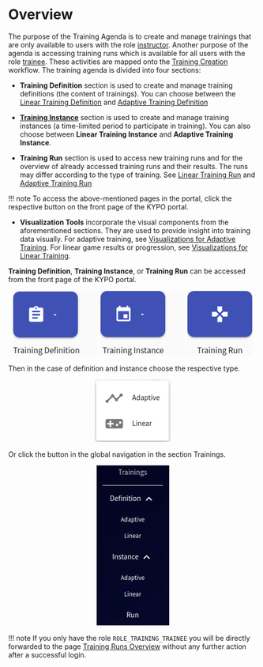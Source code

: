 # Overview

The purpose of the Training Agenda is to create and manage trainings that are only available to users with the role [instructor](../../../user-guide-advanced/users-and-groups/roles/#instructor). Another purpose of the agenda is accessing training runs which is available for all users with the role [trainee](../../../user-guide-advanced/users-and-groups/roles/#trainee). These activities are mapped onto the [Training Creation](../../../basic-concepts/typical-workflow-for-training/#training-creation) workflow. The training agenda is divided into four sections:

* **Training Definition** section is used to create and manage training definitions (the content of trainings). You can choose between the [Linear Training Definition](training-definition/linear-training-definition.md) and [Adaptive Training Definition](training-definition/adaptive-training-definition.md)
 
* **[Training Instance](training-instance.md)** section is used to create and manage training instances (a time-limited period to participate in training). You can also choose between **Linear Training Instance** and **Adaptive Training Instance**. 

* **Training Run** section is used to access new training runs and for the overview of already accessed training runs and their results. The runs may differ according to the type of training. See [Linear Training Run](training-run/linear-training-run.md) and [Adaptive Training Run](training-run/adaptive-training-run.md)

!!! note
    To access the above-mentioned pages in the portal, click the respective button on the front page of the KYPO portal. 

* **Visualization Tools** incorporate the visual components from the aforementioned sections. They are used to provide insight into training data visually. For adaptive training, see [Visualizations for Adaptive Training](visualizations/visualizations-for-adaptive.md). For linear game results or progression, see [Visualizations for Linear Training](visualizations/visualizations-for-linear.md).

**Training Definition**, **Training Instance**, or **Training Run** can be accessed from the front page of the KYPO portal.

<p align="center">
  <img src="../../../img/user-guide-basic/training-agenda/overview/home-page-training-definition-button.png">  <img src="../../../img/user-guide-basic/training-agenda/overview/home-page-training-instance-button.png"> <img src="../../../img/user-guide-basic/training-agenda/overview/home-page-training-run-button.png">
</p>

Then in the case of definition and instance choose the respective type. 

<p align="center">
  <img src="../../../img/user-guide-basic/training-agenda/overview/home-page-adaptive-or-linear-menu.png">
</p>

Or click the button in the global navigation in the section Trainings.

<p align="center">
  <img src="../../../img/user-guide-basic/training-agenda/overview/training-agenda-left-panel.png">
</p>

!!! note
    If you only have the role `ROLE_TRAINING_TRAINEE` you will be directly forwarded to the page [Training Runs Overview](../training-run/linear-training-run/#training-runs-overview) without any further action after a successful login.

